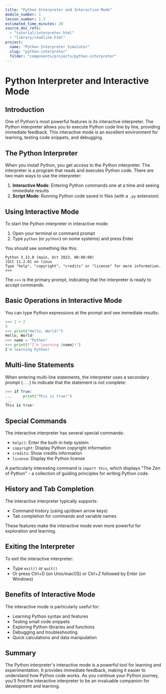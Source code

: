 ```yaml
---
title: "Python Interpreter and Interactive Mode"
module_number: 1
lesson_number: 1.3
estimated_time_minutes: 20
source_doc_refs:
  - "tutorial/interpreter.html"
  - "library/readline.html"
project:
  name: "Python Interpreter Simulator"
  slug: "python-interpreter"
  folder: "components/projects/python-interpreter"
---
```


# Python Interpreter and Interactive Mode

## Introduction

One of Python's most powerful features is its interactive interpreter. The Python interpreter allows you to execute Python code line by line, providing immediate feedback. This interactive mode is an excellent environment for learning, testing code snippets, and debugging.

## The Python Interpreter

When you install Python, you get access to the Python interpreter. The interpreter is a program that reads and executes Python code. There are two main ways to use the interpreter:

1. **Interactive Mode**: Entering Python commands one at a time and seeing immediate results
2. **Script Mode**: Running Python code saved in files (with a `.py` extension)

## Using Interactive Mode

To start the Python interpreter in interactive mode:

1. Open your terminal or command prompt
2. Type `python` (or `python3` on some systems) and press Enter

You should see something like this:

```
Python 3.13.0 (main, Oct 2023, 00:00:00)
[GCC 11.2.0] on linux
Type "help", "copyright", "credits" or "license" for more information.
>>>
```

The `>>>` is the primary prompt, indicating that the interpreter is ready to accept commands.

## Basic Operations in Interactive Mode

You can type Python expressions at the prompt and see immediate results:

```python
>>> 2 + 2
4
>>> print("Hello, World!")
Hello, World!
>>> name = "Python"
>>> print(f"I'm learning {name}!")
I'm learning Python!
```

## Multi-line Statements

When entering multi-line statements, the interpreter uses a secondary prompt (`...`) to indicate that the statement is not complete:

```python
>>> if True:
...     print("This is true!")
... 
This is true!
```

## Special Commands

The interactive interpreter has several special commands:

- `help()`: Enter the built-in help system
- `copyright`: Display Python copyright information
- `credits`: Show credits information
- `license`: Display the Python license

A particularly interesting command is `import this`, which displays "The Zen of Python" - a collection of guiding principles for writing Python code.

## History and Tab Completion

The interactive interpreter typically supports:

- Command history (using up/down arrow keys)
- Tab completion for commands and variable names

These features make the interactive mode even more powerful for exploration and learning.

## Exiting the Interpreter

To exit the interactive interpreter:

- Type `exit()` or `quit()`
- Or press Ctrl+D (on Unix/macOS) or Ctrl+Z followed by Enter (on Windows)

## Benefits of Interactive Mode

The interactive mode is particularly useful for:

- Learning Python syntax and features
- Testing small code snippets
- Exploring Python libraries and functions
- Debugging and troubleshooting
- Quick calculations and data manipulation

## Summary

The Python interpreter's interactive mode is a powerful tool for learning and experimentation. It provides immediate feedback, making it easier to understand how Python code works. As you continue your Python journey, you'll find the interactive interpreter to be an invaluable companion for development and learning.
